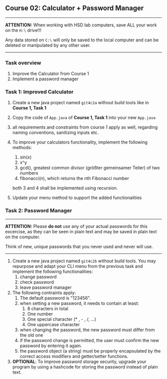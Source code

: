 ## Course 02: Calculator + Password Manager
______

**ATTENTION:** When working with HSD lab computers, save ALL your work on the `H:\` drive!!!

Any data stored on `C:\` will only be saved to the local computer and can be deleted or manipulated by any other user. 
______

### Task overview
1. Improve the Calculator from Course 1
2. Implement a password manager

### Task 1: Improved Calculator
1. Create a new java project named `git4c2a` without build tools like in **Course 1, Task 1** 
2. Copy the code of `App.java` of **Course 1, Task 1** into your new `App.java`
3. all requirements and constraints from course 1 apply as well, regarding naming conventions, sanitizing inputs etc.
4. To improve your calculators functionality, implement the following methods:
   1. sin(x)
   2. x^y
   3. gcd(), greatest common divisor (größter gemeinsamer Teiler) of two numbers
   4. fibonacci(n), which returns the nth Fibonacci number
   
   both 3 and 4 shall be implemented using recursion.

5. Update your menu method to support the added functionalities

### Task 2: Password Manager
______

**ATTENTION:** Please **do not** use any of your actual passwords for this excercise, as they can be seen in plain text and may be saved in plain text on the computer.

Think of new, unique passwords that you never used and never will use.
______



1. Create a new java project named `git4c2b` without build tools. You may repurpose and adapt your CLI menu from the previous task and implement the following functionalities:
     1. change password
     2. check password
     2. leave password manager
2. The following contraints apply:
     1. The default password is "123456".
     2. when setting a new password, it needs to contain at least:
          1. 8 characters in total
          2. One number
          3. One special character (* , - , /, ...)
          4. One uppercase character
     3. when changing the password, the new password must differ from the old one
     4. if the password change is permitted, the user must confirm the new password by entering it again.
     5. the password object (a string) must be properly encapsulated by the correct access modifiers and getter/setter functions.
3. **OPTIONAL**: To improve password storage security, upgrade your program by using a hashcode for storing the password instead of plain text.     
    
